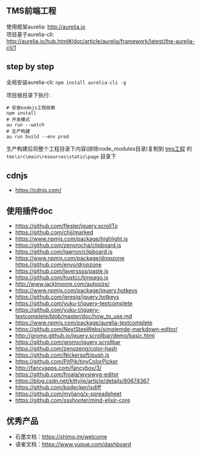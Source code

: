 ## TMS前端工程
使用框架aurelia: http://aurelia.io  
项目基于aurelia-cli: http://aurelia.io/hub.html#/doc/article/aurelia/framework/latest/the-aurelia-cli/1

## step by step
全局安装aurelia-cli: `npm install aurelia-cli -g`

项目根目录下执行:
```
# 安装nodejs工程依赖
npm install
# 开发模式
au run --watch
# 生产构建 
au run build --env prod
```

生产构建后将整个工程目录下内容(排除node_modules目录)复制到 [tms工程](https://github.com/xiweicheng/tms) 的 `tms\src\main\resources\static\page` 目录下 


## cdnjs
- https://cdnjs.com/


## 使用插件doc
- https://github.com/flesler/jquery.scrollTo  
- https://github.com/chjj/marked  
- https://www.npmjs.com/package/highlight.js  
- https://github.com/zenorocha/clipboard.js  
- https://github.com/lgarron/clipboard.js  
- https://www.npmjs.com/package/dropzone https://github.com/enyo/dropzone  
- https://github.com/layerssss/paste.js  
- https://github.com/hustcc/timeago.js  
- http://www.jacklmoore.com/autosize/  
- https://www.npmjs.com/package/jquery.hotkeys  
- https://github.com/jeresig/jquery.hotkeys  
- https://github.com/yuku-t/jquery-textcomplete  
- https://github.com/yuku-t/jquery-textcomplete/blob/master/doc/how_to_use.md  
- https://www.npmjs.com/package/aurelia-textcomplete  
- https://github.com/NextStepWebs/simplemde-markdown-editor/  
- http://gromo.github.io/jquery.scrollbar/demo/basic.html  
- https://github.com/gromo/jquery.scrollbar  
- https://github.com/zenozeng/color-hash  
- https://github.com/Nickersoft/push.js  
- https://github.com/PitPik/tinyColorPicker  
- http://fancyapps.com/fancybox/3/  
- https://github.com/froala/wysiwyg-editor  
- https://blog.csdn.net/kittyjie/article/details/80674367  
- https://github.com/kpdecker/jsdiff  
- https://github.com/myliang/x-spreadsheet  
- https://github.com/ssshooter/mind-elixir-core  

## 优秀产品

- 石墨文档：https://shimo.im/welcome
- 语雀文档：https://www.yuque.com/dashboard
